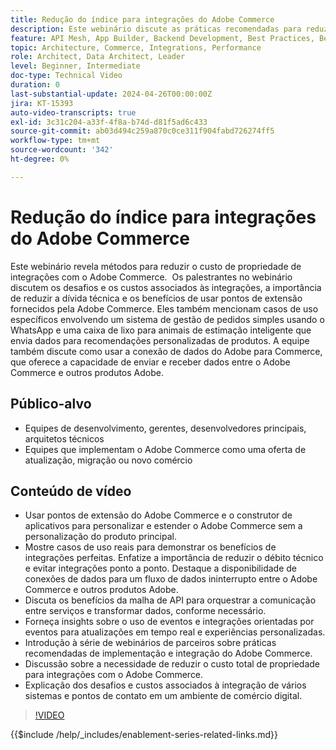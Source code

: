 ```yaml
---
title: Redução do índice para integrações do Adobe Commerce
description: Este webinário discute as práticas recomendadas para reduzir o custo total de propriedade em integrações com o Adobe Commerce. Ela enfatiza os desafios das integrações tradicionais e destaca o uso de pontos de extensão e integrações nativas com outros produtos Experience Cloud para reduzir custos e aumentar o ROI. O objetivo é oferecer flexibilidade na extensão do produto sem personalizar o núcleo, facilitando a manutenção e a atualização.
feature: API Mesh, App Builder, Backend Development, Best Practices, Best Practices, Extensibility, Integration
topic: Architecture, Commerce, Integrations, Performance
role: Architect, Data Architect, Leader
level: Beginner, Intermediate
doc-type: Technical Video
duration: 0
last-substantial-update: 2024-04-26T00:00:00Z
jira: KT-15393
auto-video-transcripts: true
exl-id: 3c31c204-a33f-4f8a-b74d-d81f5ad6c433
source-git-commit: ab03d494c259a870c0ce311f904fabd726274ff5
workflow-type: tm+mt
source-wordcount: '342'
ht-degree: 0%

---
```


# Redução do índice para integrações do Adobe Commerce

Este webinário revela métodos para reduzir o custo de propriedade de integrações com o Adobe Commerce. &#x200B; Os palestrantes no webinário discutem os desafios e os custos associados às integrações, a importância de reduzir a dívida técnica e os benefícios de usar pontos de extensão fornecidos pela Adobe Commerce. Eles também mencionam casos de uso específicos envolvendo um sistema de gestão de pedidos simples usando o WhatsApp e uma caixa de lixo para animais de estimação inteligente que envia dados para recomendações personalizadas de produtos.  A equipe também discute como usar a conexão de dados do Adobe para Commerce, que oferece a capacidade de enviar e receber dados entre o Adobe Commerce e outros produtos Adobe.

## Público-alvo

* Equipes de desenvolvimento, gerentes, desenvolvedores principais, arquitetos técnicos
* Equipes que implementam o Adobe Commerce como uma oferta de atualização, migração ou novo comércio

## Conteúdo de vídeo

* Usar pontos de extensão do Adobe Commerce e o construtor de aplicativos para personalizar e estender o Adobe Commerce sem a personalização do produto principal.
* Mostre casos de uso reais para demonstrar os benefícios de integrações perfeitas.
Enfatize a importância de reduzir o débito técnico e evitar integrações ponto a ponto.
Destaque a disponibilidade de conexões de dados para um fluxo de dados ininterrupto entre o Adobe Commerce e outros produtos Adobe.
* Discuta os benefícios da malha de API para orquestrar a comunicação entre serviços e transformar dados, conforme necessário.
* Forneça insights sobre o uso de eventos e integrações orientadas por eventos para atualizações em tempo real e experiências personalizadas.
* Introdução à série de webinários de parceiros sobre práticas recomendadas de implementação e integração do Adobe Commerce.
* Discussão sobre a necessidade de reduzir o custo total de propriedade para integrações com o Adobe Commerce.
* Explicação dos desafios e custos associados à integração de vários sistemas e pontos de contato em um ambiente de comércio digital.

>[!VIDEO](https://video.tv.adobe.com/v/3428768?learn=on)

{{$include /help/_includes/enablement-series-related-links.md}}
